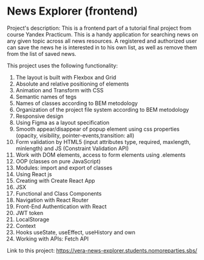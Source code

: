 # News Explorer (frontend)

Project's description: This is a frontend part of a tutorial final project from course Yandex Practicum.
This is a handy application for searching news on any given topic across all news resources. A registered and authorized user can save the news he is interested in to his own list, as well as remove them from the list of saved news.

This project uses the following functionality:
1. The layout is built with Flexbox and Grid
2. Absolute and relative positioning of elements
3. Animation and Transform with CSS
4. Semantic names of tegs
5. Names of classes according to BEM metodology
6. Organization of the project file system according to BEM metodology
7. Responsive design
8. Using Figma as a layout specification
9. Smooth appear/disappear of popup element using css properties (opacity, visibility, pointer-events,transition: all)
10. Form validation by HTML5 (input attributes type, required, maxlength, minlength)  and JS (Constraint Validation API)
11. Work with DOM elements, access to form elements using .elements
12. OOP (classes on pure JavaScript)
13. Modules: import and export of classes
14. Using React js
15. Creating with Create React App
16. JSX
17. Functional and Class Components
18. Navigation with React Router
19. Front-End Authentication with React
20. JWT token
21. LocalStorage
22. Context
23. Hooks useState, useEffect, useHistory and own
24. Working with APIs: Fetch API


Link to this project:
https://vera-news-explorer.students.nomoreparties.sbs/

